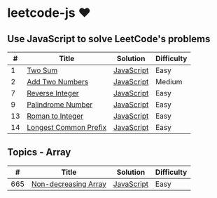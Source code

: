 # leetcode-js &hearts;

## Use JavaScript to solve LeetCode's problems

| # | Title | Solution | Difficulty |
|---| ----- | -------- | ---------- |
|1|[Two Sum](https://leetcode.com/problems/two-sum/description/)| [JavaScript](./algorithms/twoSum.js)|Easy|
|2|[Add Two Numbers](https://leetcode.com/problems/add-two-numbers/description/)| [JavaScript](./algorithms/addTwoNumbers.js)|Medium|
|7|[Reverse Integer](https://leetcode.com/problems/reverse-integer/description/)| [JavaScript](./algorithms/reverseInteger.js)|Easy|
|9|[Palindrome Number](https://leetcode.com/problems/palindrome-number/description/)| [JavaScript](./algorithms/palindromeNumber.js)|Easy|
|13|[Roman to Integer](https://leetcode.com/problems/roman-to-integer/description/)| [JavaScript](./algorithms/romanToInteger.js)|Easy|
|14|[Longest Common Prefix](https://leetcode.com/problems/longest-common-prefix/description/)|[JavaScript](./algorithms/longestCommonPrefix.js)|Easy|

## Topics - Array

| # | Title | Solution | Difficulty |
|---| ----- | -------- | ---------- |
|665|[Non-decreasing Array](https://leetcode.com/problems/non-decreasing-array/description/)|[JavaScript](./algorithms/nonDecreasingArray.js)|Easy|
